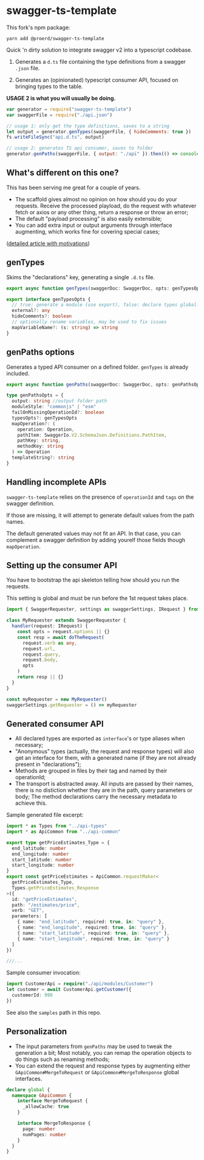# swagger-ts-template

This fork's npm package:

```
yarn add @proerd/swagger-ts-template
```

Quick 'n dirty solution to integrate swagger v2 into a typescript codebase.

1. Generates a `d.ts` file containing the type definitions from
   a swagger `.json` file.

2. Generates an (opinionated) typescript consumer API, focused on bringing
   types to the table.

**USAGE 2 is what you will usually be doing.**

```javascript
var generator = require("swagger-ts-template")
var swaggerFile = require("./api.json")

// usage 1: only get the type definitions, saves to a string
let output = generator.genTypes(swaggerFile, { hideComments: true })
fs.writeFileSync("api.d.ts", output)

// usage 2: generates TS api consumer, saves to folder
generator.genPaths(swaggerFile, { output: "./api" }).then(() => console.log("okay"))
```

## What's different on this one?

This has been serving me great for a couple of years.

- The scaffold gives almost no opinion on how should you do your requests. Receive the processed
  playload, do the request with whatever fetch or axios or any other thing, return a response or throw an error;
- The default "payload processing" is also easily extensible;
- You can add extra input or output arguments through interface augmenting, which works fine for covering special cases;

([detailed article with motivations](https://dev.to/wkrueger/integrating-apis-to-a-typescript-frontend-with-openapi-swagger-3521))

## genTypes

Skims the "declarations" key, generating a single `.d.ts` file.

```ts
export async function genTypes(swaggerDoc: SwaggerDoc, opts: genTypesOpts = {}): Promise<string>

export interface genTypesOpts {
  // true: generate a module (use export), false: declare types globally
  external?: any
  hideComments?: boolean
  // optionally rename variables, may be used to fix issues
  mapVariableName?: (s: string) => string
}
```

## genPaths options

Generates a typed API consumer on a defined folder. `genTypes` is already included.

```ts
export async function genPaths(swaggerDoc: SwaggerDoc, opts: genPathsOpts): Promise<void>

type genPathsOpts = {
  output: string //output folder path
  moduleStyle: "commonjs" | "esm"
  failOnMissingOperationId?: boolean
  typesOpts?: genTypesOpts
  mapOperation?: (
    operation: Operation,
    pathItem: SwaggerIo.V2.SchemaJson.Definitions.PathItem,
    pathKey: string,
    methodKey: string
  ) => Operation
  templateString?: string
}
```

## Handling incomplete APIs

`swagger-ts-template` relies on the presence of `operationId` and `tags` on the swagger definition.

If those are missing, it will attempt to generate default values from the path names.

The default generated values may not fit an API. In that case, you can complement a swagger definition by adding yourelf those fields though `mapOperation`.

## Setting up the consumer API

You have to bootstrap the api skeleton telling how should you run the requests.

This setting is global and must be run before the 1st request takes place.

```typescript
import { SwaggerRequester, settings as swaggerSettings, IRequest } from "./swagger/api-common"

class MyRequester extends SwaggerRequester {
  handler(request: IRequest) {
    const opts = request.options || {}
    const resp = await doTheRequest(
      request.verb as any,
      request.url,
      request.query,
      request.body,
      opts
    )
    return resp || {}
  }
}

const myRequester = new MyRequester()
swaggerSettings.getRequester = () => myRequester
```

## Generated consumer API

- All declared types are exported as `interface`'s or type aliases when necessary;
- "Anonymous" types (actually, the request and response types)
  will also get an interface for them, with a generated name (if they are not already present in "declarations");
- Methods are grouped in files by their tag and named by their operationId;
- The transport is abstracted away. All inputs are passed by their names, there is no distiction whether they are in the path, query parameters or body; The method declarations carry the necessary metadata to achieve this.

Sample generated file excerpt:

```ts
import * as Types from "../api-types"
import * as ApiCommon from "../api-common"

export type getPriceEstimates_Type = {
  end_latitude: number
  end_longitude: number
  start_latitude: number
  start_longitude: number
}
export const getPriceEstimates = ApiCommon.requestMaker<
  getPriceEstimates_Type,
  Types.getPriceEstimates_Response
>({
  id: "getPriceEstimates",
  path: "/estimates/price",
  verb: "GET",
  parameters: [
    { name: "end_latitude", required: true, in: "query" },
    { name: "end_longitude", required: true, in: "query" },
    { name: "start_latitude", required: true, in: "query" },
    { name: "start_longitude", required: true, in: "query" }
  ]
})

///...
```

Sample consumer invocation:

```ts
import CustomerApi = require("./api/modules/Customer")
let customer = await CustomerApi.getCustomer({
  customerId: 999
})
```

See also the `samples` path in this repo.

## Personalization

- The input parameters from `genPaths` may be used to tweak the generation a bit; Most notably, you can remap the operation objects to do things such as renaming methods;
- You can extend the request and response types by augmenting either
  `GApiCommon#MergeToRequest` or `GApiCommon#MergeToResponse` global interfaces.

```ts
declare global {
  namespace GApiCommon {
    interface MergeToRequest {
      _allowCache: true
    }

    interface MergeToResponse {
      page: number
      numPages: number
    }
  }
}
```
